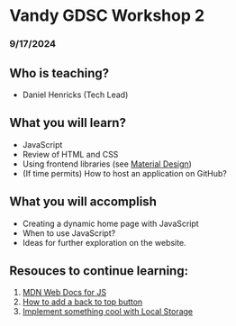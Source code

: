 # Vandy GDSC Workshop 2
### 9/17/2024

## Who is teaching?
- Daniel Henricks (Tech Lead)

## What you will learn?
- JavaScript
- Review of HTML and CSS
- Using frontend libraries (see [Material Design](https://m2.material.io/components?platform=web))
- (If time permits) How to host an application on GitHub?
## What you will accomplish
- Creating a dynamic home page with JavaScript
- When to use JavaScript?
- Ideas for further exploration on the website.

## Resouces to continue learning:

1. [MDN Web Docs for JS](https://developer.mozilla.org/en-US/docs/Web/JavaScript)
2. [How to add a back to top button](https://www.freecodecamp.org/news/css-only-back-to-top-button/)
3. [Implement something cool with Local Storage](https://blog.logrocket.com/localstorage-javascript-complete-guide/)

